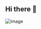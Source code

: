 ## Hi there 👋
![image](https://github.com/user-attachments/assets/6784f76d-a9f0-4226-9470-7a6e7918171c)

<!--
**irvinjosg/irvinjosg** is a ✨ _special_ ✨ repository because its `README.md` (this file) appears on your GitHub profile.

Here are some ideas to get you started:

- 🔭 I’m currently working on ...
- 🌱 I’m currently learning ...
- 👯 I’m looking to collaborate on ...
- 🤔 I’m looking for help with ...
- 💬 Ask me about ...
- 📫 How to reach me: ...
- 😄 Pronouns: ...
- ⚡ Fun fact: ...
-->
